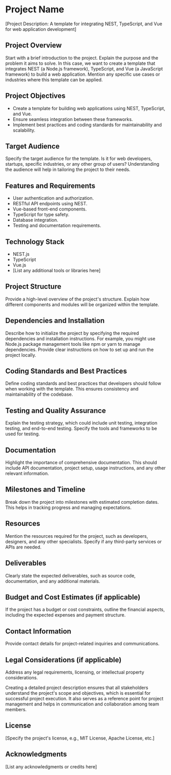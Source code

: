 # Project Name

[Project Description: A template for integrating NEST, TypeScript, and Vue for web application development]

## Project Overview

Start with a brief introduction to the project. Explain the purpose and the problem it aims to solve. In this case, we want to create a template that integrates NEST (a Node.js framework), TypeScript, and Vue (a JavaScript framework) to build a web application. Mention any specific use cases or industries where this template can be applied.

## Project Objectives

- Create a template for building web applications using NEST, TypeScript, and Vue.
- Ensure seamless integration between these frameworks.
- Implement best practices and coding standards for maintainability and scalability.

## Target Audience

Specify the target audience for the template. Is it for web developers, startups, specific industries, or any other group of users? Understanding the audience will help in tailoring the project to their needs.

## Features and Requirements

- User authentication and authorization.
- RESTful API endpoints using NEST.
- Vue-based front-end components.
- TypeScript for type safety.
- Database integration.
- Testing and documentation requirements.

## Technology Stack

- NEST.js
- TypeScript
- Vue.js
- [List any additional tools or libraries here]

## Project Structure

Provide a high-level overview of the project's structure. Explain how different components and modules will be organized within the template.

## Dependencies and Installation

Describe how to initialize the project by specifying the required dependencies and installation instructions. For example, you might use Node.js package management tools like npm or yarn to manage dependencies. Provide clear instructions on how to set up and run the project locally.

## Coding Standards and Best Practices

Define coding standards and best practices that developers should follow when working with the template. This ensures consistency and maintainability of the codebase.

## Testing and Quality Assurance

Explain the testing strategy, which could include unit testing, integration testing, and end-to-end testing. Specify the tools and frameworks to be used for testing.

## Documentation

Highlight the importance of comprehensive documentation. This should include API documentation, project setup, usage instructions, and any other relevant information.

## Milestones and Timeline

Break down the project into milestones with estimated completion dates. This helps in tracking progress and managing expectations.

## Resources

Mention the resources required for the project, such as developers, designers, and any other specialists. Specify if any third-party services or APIs are needed.

## Deliverables

Clearly state the expected deliverables, such as source code, documentation, and any additional materials.

## Budget and Cost Estimates (if applicable)

If the project has a budget or cost constraints, outline the financial aspects, including the expected expenses and payment structure.

## Contact Information

Provide contact details for project-related inquiries and communications.

## Legal Considerations (if applicable)

Address any legal requirements, licensing, or intellectual property considerations.

Creating a detailed project description ensures that all stakeholders understand the project's scope and objectives, which is essential for successful project execution. It also serves as a reference point for project management and helps in communication and collaboration among team members.

## License

[Specify the project's license, e.g., MIT License, Apache License, etc.]

## Acknowledgments

[List any acknowledgments or credits here]

